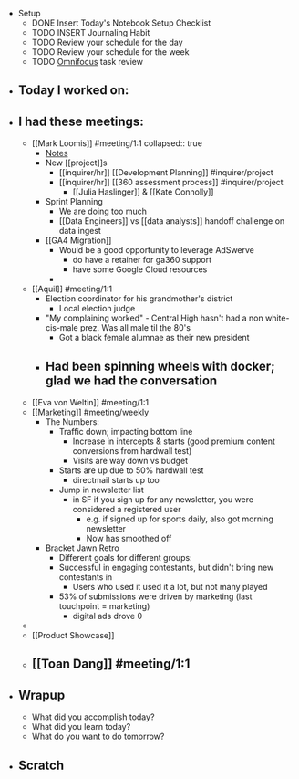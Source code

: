 - Setup
	- DONE Insert Today's Notebook Setup Checklist
	- TODO INSERT Journaling Habit
	- TODO Review your schedule for the day
	- TODO Review your schedule for the week
	- TODO [Omnifocus](omnifocus://) task review
- ## Today I worked on:
- ## I had these meetings:
	- [[Mark Loomis]] #meeting/1:1
	  collapsed:: true
		- [Notes](https://inquirer.atlassian.net/wiki/spaces/KB/pages/edit-v2/1794506799)
		- New [[project]]s
			- [[inquirer/hr]] [[Development Planning]] #inquirer/project
			- [[inquirer/hr]] [[360 assessment process]] #inquirer/project
				- [[Julia Haslinger]] & [[Kate Connolly]]
		- Sprint Planning
			- We are doing too much
			- [[Data Engineers]] vs [[data analysts]] handoff challenge on data ingest
		- [[GA4 Migration]]
			- Would be a good opportunity to leverage AdSwerve
				- do have a retainer for ga360 support
				- have some Google Cloud resources
			-
	- [[Aquil]] #meeting/1:1
		- Election coordinator for his grandmother's district
			- Local election judge
		- "My complaining worked" - Central High hasn't had a non white-cis-male prez. Was all male til the 80's
			- Got a black female alumnae as their new president
		- Had been spinning wheels with docker; glad we had the conversation
			-
	- [[Eva von Weltin]] #meeting/1:1
	- [[Marketing]] #meeting/weekly
		- The Numbers:
			- Traffic down; impacting bottom line
				- Increase in intercepts & starts (good premium content conversions from hardwall test)
				- Visits are way down vs budget
			- Starts are up due to 50% hardwall test
				- directmail starts up too
			- Jump in newsletter list
				- in SF if you sign up for any newsletter, you were considered a registered user
					- e.g. if signed up for sports daily, also got morning newsletter
					- Now has smoothed off
		- Bracket Jawn Retro
			- Different goals for different groups:
			- Successful in engaging contestants, but didn't bring new contestants in
				- Users who used it used it a lot, but not many played
			- 53% of submissions were driven by marketing (last touchpoint = marketing)
				- digital ads drove 0
	-
	- [[Product Showcase]]
	- [[Toan Dang]] #meeting/1:1
		-
- ## Wrapup
	- What did you accomplish today?
	- What did you learn today?
	- What do you want to do tomorrow?
- ## Scratch